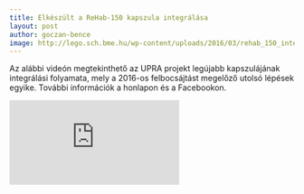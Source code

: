 ```yaml
---
title: Elkészült a ReHab-150 kapszula integrálása
layout: post
author: goczan-bence
image: http://lego.sch.bme.hu/wp-content/uploads/2016/03/rehab_150_integrated.png
---
```


Az alábbi videón megtekinthető az UPRA projekt legújabb kapszulájának integrálási folyamata, mely a 2016-os felbocsájtást megelőző utolsó lépések egyike. További információk a honlapon és a Facebookon.

<div class="video16-9">
	<iframe src="https://www.youtube.com/embed/7Hf2fo1IdWg" frameborder="0" allowfullscreen></iframe>
</div>
